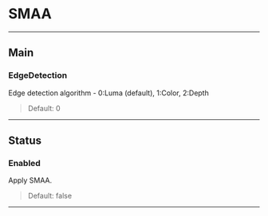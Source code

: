 # SMAA

---

## Main

### EdgeDetection

Edge detection algorithm - 0:Luma (default), 1:Color, 2:Depth

>Default: 0

---

## Status

### Enabled

Apply SMAA.

>Default: false

---
